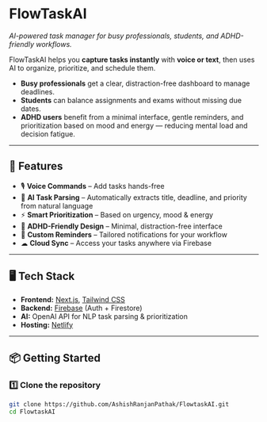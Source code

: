 # **FlowTaskAI**  
*AI-powered task manager for busy professionals, students, and ADHD-friendly workflows.*  

FlowTaskAI helps you **capture tasks instantly** with **voice or text**, then uses AI to organize, prioritize, and schedule them.  
- **Busy professionals** get a clear, distraction-free dashboard to manage deadlines.  
- **Students** can balance assignments and exams without missing due dates.  
- **ADHD users** benefit from a minimal interface, gentle reminders, and prioritization based on mood and energy — reducing mental load and decision fatigue.  

---

## 🚀 **Features**
- 🎙 **Voice Commands** – Add tasks hands-free  
- 🧠 **AI Task Parsing** – Automatically extracts title, deadline, and priority from natural language  
- ⚡ **Smart Prioritization** – Based on urgency, mood & energy  
- 🌈 **ADHD-Friendly Design** – Minimal, distraction-free interface  
- 🔔 **Custom Reminders** – Tailored notifications for your workflow  
- ☁ **Cloud Sync** – Access your tasks anywhere via Firebase  

---

## 🖥 **Tech Stack**
- **Frontend:** [Next.js](https://nextjs.org/), [Tailwind CSS](https://tailwindcss.com/)  
- **Backend:** [Firebase](https://firebase.google.com/) (Auth + Firestore)  
- **AI:** OpenAI API for NLP task parsing & prioritization  
- **Hosting:** [Netlify](https://www.netlify.com/)  

---

## 📦 **Getting Started**

### 1️⃣ Clone the repository
```bash
git clone https://github.com/AshishRanjanPathak/FlowtaskAI.git
cd FlowtaskAI
